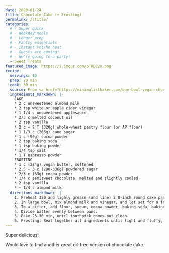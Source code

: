 ```yaml
---
date: 2020-01-24
title: Chocolate Cake (+ Frosting)
permalink: /:title/
categories:
  # - Super quick
  # - Weekday meals
  # - Longer prep
  # - Pantry essentials
  # - Instant Pot/No heat
  # - Guests are coming!
  # - We're going to a party!
  - Sweet Treats
featured_image: https://i.imgur.com/pTRD32X.png
recipe:
  servings: 10
  prep: 20 min
  cook: 30 min
  source: From <a href="https://minimalistbaker.com/one-bowl-vegan-chocolate-cake/">Minimalist Baker</a>
  ingredients_markdown: |-
    CAKE
    * 2 c unsweetened almond milk
    * 2 tsp white or apple cider vinegar
    * 1 1/4 c unsweetened applesauce
    * 2/3 c melted coconut oil
    * 2 tsp vanilla
    * 2 c + 2 T (320g) whole-wheat pastry flour (or AP flour)
    * 1 1/3 c (266g) cane sugar
    * 1 c (96g) cocoa powder
    * 2 tsp baking soda
    * 1 tsp baking powder
    * 1/4 tsp salt
    * 1 T espresso powder
    FROSTING
    * 1 c (224g) vegan butter, softened
    * 2.5 - 3 c (280-336g) powdered sugar
    * 2/3 c (63g) cocoa powder
    * 1/4 c semisweet chocolate, melted and slightly cooled
    * 2 tsp vanilla
    * ~ 1/4 c almond milk
  directions_markdown:  |-
    1. Preheat 350 and lighly grease (and line) 2 8-inch round cake pans or 1 large rectangular pan.  Dust with cocoa powder.
    2. In large bowl, mix almond milk and vinegar, and let set for a few minutes to activate.  Add oil, vanilla extract, and applesauce.  Beat until foamy.
    3. To a sifter, add flour, sugar, cocoa powder, baking soda, baking powder, and salt, and slowly sift over wet ingredients while mixing with a mixer.  Beat until no large lumps remain.  It should be creamy and pourable.  
    4. Divide batter evenly between pans.
    5. Bake 25-30 min, until toothpick comes out clean.  
    6. Frosting: Beat together all ingredients until light and fluffy, adding powdered sugar in small amounts until reach desired sweetness.
---
```

Super delicious!

Would love to find another great oil-free version of chocolate cake.